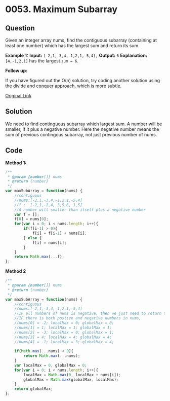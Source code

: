 
# 0053. Maximum Subarray

## Question
Given an integer array nums, find the contiguous subarray (containing at least one number) which has the largest sum and return its sum.

**Example 1:**
**Input:** `[-2,1,-3,4,-1,2,1,-5,4],`
**Output:** `6`
**Explanation:** `[4,-1,2,1]` has the largest `sum = 6`. 




**Follow up:**

If you have figured out the O(n) solution, try coding another solution using the divide and conquer approach, which is more subtle.

[Original Link](https://leetcode.com/problems/maximum-subarray/)

## Solution
We need to find continguous subarray which largest sum.
A number will be smaller, if it plus a negative number.
Here the negative number means the sum of previous contingous subarray, not just previous number of nums.



## Code
**Method 1:**
```javascript
/**
 * @param {number[]} nums
 * @return {number}
 */
var maxSubArray = function(nums) {
    //contiguous
    //nums:[-2,1,-3,4,-1,2,1,-5,4]
    //f :  [-2,1,-2,4, 3,5,6, 1,5]
    //A number will smaller than itself plus a negative number
    var f = [];
    f[0] = nums[0];
    for(var i = 0; i < nums.length; i++){
        if(f[i-1] > 0){
            f[i] = f[i-1] + nums[i];
        } else {
            f[i] = nums[i];
        }
    }
    return Math.max(...f);
};
```

**Method 2**
```javascript
/**
 * @param {number[]} nums
 * @return {number}
 */
var maxSubArray = function(nums) {
    //contiguous
    //nums:[-2,1,-3,4,-1,2,1,-5,4]
    //IF all numbers of nums is negative, then we just need to return the largest integer.
    //IF there is both postive and negative numbers in nums, 
    //nums[0] = -2; localMax = 0; globalMax = 0;
    //nums[1] = 1; localMax = 1; globalMax = 1;
    //nums[2] = -3; localMax = 0; globalMax = 1;
    //nums[3] = 4; localMax = 4; globalMax = 4;
    //nums[4] = -1; localMax = 3; globalMax = 4;
    
    if(Math.max(...nums) < 0){
        return Math.max(...nums);
    }
    var localMax = 0, globalMax = 0;
    for(var i = 0; i < nums.length; i++){
        localMax = Math.max(0, localMax + nums[i]);
        globalMax = Math.max(globalMax, localMax);
    }
    return globalMax;
};
```